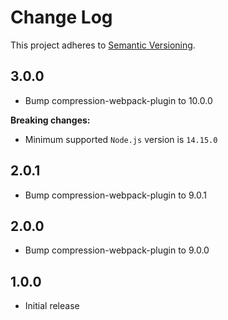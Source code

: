 # Change Log
This project adheres to [Semantic Versioning](http://semver.org/).

## 3.0.0
* Bump compression-webpack-plugin to 10.0.0

**Breaking changes:**
* Minimum supported `Node.js` version is `14.15.0`

## 2.0.1
* Bump compression-webpack-plugin to 9.0.1

## 2.0.0
* Bump compression-webpack-plugin to 9.0.0

## 1.0.0
* Initial release